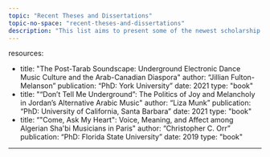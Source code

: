 ```yaml
---
topic: "Recent Theses and Dissertations"
topic-no-space: "recent-theses-and-dissertations"
description: "This list aims to present some of the newest scholarship from the last five years focused on Arab music and organized by language."
--- 
```

resources:
  - title: "The Post-Tarab Soundscape: Underground Electronic Dance Music Culture and the Arab-Canadian Diaspora"
    author: “Jillian Fulton-Melanson”
    publication: “PhD: York University”
    date: 2021
    type: "book"
  - title: "“Don’t Tell Me Underground”: The Politics of Joy and Melancholy in Jordan’s Alternative Arabic Music"
    author: “Liza Munk”
    publication: “PhD: University of California, Santa Barbara”
    date: 2021
    type: "book"
 - title: “"Come, Ask My Heart": Voice, Meaning, and Affect among Algerian Sha'bi Musicians in Paris"
    author: “Christopher C. Orr”
    publication: “PhD: Florida State University”
    date: 2019
    type: "book"
---
